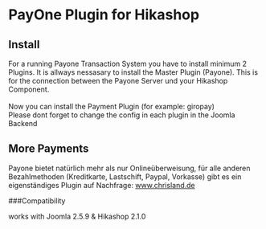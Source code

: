 PayOne Plugin for Hikashop
==========================



Install
-------

For a running Payone Transaction System you have to install minimum 2 Plugins.
It is allways nessasary to install the Master Plugin (Payone). This is for the connection between the Payone Server und your Hikashop Component.<br>
<br>
Now you can install the Payment Plugin (for example: giropay)
<br>
Please dont forget to change the config in each plugin in the Joomla Backend

More Payments
-------
Payone bietet natürlich mehr als nur Onlineüberweisung, für alle anderen Bezahlmethoden (Kreditkarte, Lastschift, Paypal, Vorkasse) gibt es ein eigenständiges Plugin auf Nachfrage:  www.chrisland.de


###Compatibility


works with Joomla 2.5.9 & Hikashop 2.1.0